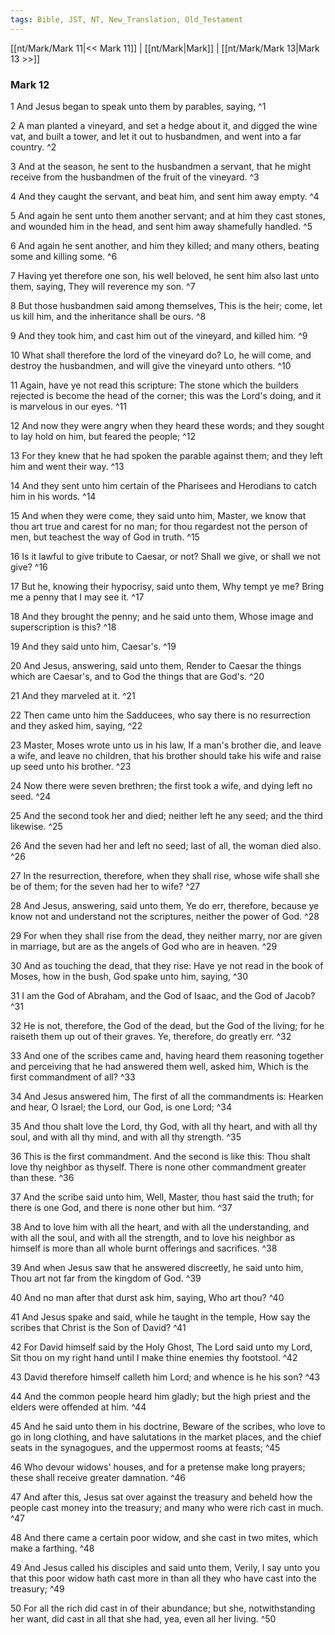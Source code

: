 ```yaml
---
tags: Bible, JST, NT, New_Translation, Old_Testament
---
```


[[nt/Mark/Mark 11|<< Mark 11]] | [[nt/Mark|Mark]] | [[nt/Mark/Mark 13|Mark 13 >>]]

### Mark 12

1 And Jesus began to speak unto them by parables, saying,  ^1

2 A man planted a vineyard, and set a hedge about it, and digged the wine vat, and built a tower, and let it out to husbandmen, and went into a far country.  ^2

3 And at the season, he sent to the husbandmen a servant, that he might receive from the husbandmen of the fruit of the vineyard.  ^3

4 And they caught the servant, and beat him, and sent him away empty.  ^4

5 And again he sent unto them another servant; and at him they cast stones, and wounded him in the head, and sent him away shamefully handled.  ^5

6 And again he sent another, and him they killed; and many others, beating some and killing some.  ^6

7 Having yet therefore one son, his well beloved, he sent him also last unto them, saying, They will reverence my son.  ^7

8 But those husbandmen said among themselves, This is the heir; come, let us kill him, and the inheritance shall be ours.  ^8

9 And they took him, and cast him out of the vineyard, and killed him.  ^9

10 What shall therefore the lord of the vineyard do? Lo, he will come, and destroy the husbandmen, and will give the vineyard unto others.  ^10

11 Again, have ye not read this scripture: The stone which the builders rejected is become the head of the corner; this was the Lord\'s doing, and it is marvelous in our eyes.  ^11

12 And now they were angry when they heard these words; and they sought to lay hold on him, but feared the people;  ^12

13 For they knew that he had spoken the parable against them; and they left him and went their way.  ^13

14 And they sent unto him certain of the Pharisees and Herodians to catch him in his words.  ^14

15 And when they were come, they said unto him, Master, we know that thou art true and carest for no man; for thou regardest not the person of men, but teachest the way of God in truth.  ^15

16 Is it lawful to give tribute to Caesar, or not? Shall we give, or shall we not give?  ^16

17 But he, knowing their hypocrisy, said unto them, Why tempt ye me? Bring me a penny that I may see it.  ^17

18 And they brought the penny; and he said unto them, Whose image and superscription is this?  ^18

19 And they said unto him, Caesar\'s.  ^19

20 And Jesus, answering, said unto them, Render to Caesar the things which are Caesar\'s, and to God the things that are God\'s.  ^20

21 And they marveled at it.  ^21

22 Then came unto him the Sadducees, who say there is no resurrection and they asked him, saying,  ^22

23 Master, Moses wrote unto us in his law, If a man\'s brother die, and leave a wife, and leave no children, that his brother should take his wife and raise up seed unto his brother.  ^23

24 Now there were seven brethren; the first took a wife, and dying left no seed.  ^24

25 And the second took her and died; neither left he any seed; and the third likewise.  ^25

26 And the seven had her and left no seed; last of all, the woman died also.  ^26

27 In the resurrection, therefore, when they shall rise, whose wife shall she be of them; for the seven had her to wife?  ^27

28 And Jesus, answering, said unto them, Ye do err, therefore, because ye know not and understand not the scriptures, neither the power of God.  ^28

29 For when they shall rise from the dead, they neither marry, nor are given in marriage, but are as the angels of God who are in heaven.  ^29

30 And as touching the dead, that they rise: Have ye not read in the book of Moses, how in the bush, God spake unto him, saying,  ^30

31 I am the God of Abraham, and the God of Isaac, and the God of Jacob?  ^31

32 He is not, therefore, the God of the dead, but the God of the living; for he raiseth them up out of their graves. Ye, therefore, do greatly err.  ^32

33 And one of the scribes came and, having heard them reasoning together and perceiving that he had answered them well, asked him, Which is the first commandment of all?  ^33

34 And Jesus answered him, The first of all the commandments is: Hearken and hear, O Israel; the Lord, our God, is one Lord;  ^34

35 And thou shalt love the Lord, thy God, with all thy heart, and with all thy soul, and with all thy mind, and with all thy strength.  ^35

36 This is the first commandment. And the second is like this: Thou shalt love thy neighbor as thyself. There is none other commandment greater than these.  ^36

37 And the scribe said unto him, Well, Master, thou hast said the truth; for there is one God, and there is none other but him.  ^37

38 And to love him with all the heart, and with all the understanding, and with all the soul, and with all the strength, and to love his neighbor as himself is more than all whole burnt offerings and sacrifices.  ^38

39 And when Jesus saw that he answered discreetly, he said unto him, Thou art not far from the kingdom of God.  ^39

40 And no man after that durst ask him, saying, Who art thou?  ^40

41 And Jesus spake and said, while he taught in the temple, How say the scribes that Christ is the Son of David?  ^41

42 For David himself said by the Holy Ghost, The Lord said unto my Lord, Sit thou on my right hand until I make thine enemies thy footstool.  ^42

43 David therefore himself calleth him Lord; and whence is he his son?  ^43

44 And the common people heard him gladly; but the high priest and the elders were offended at him.  ^44

45 And he said unto them in his doctrine, Beware of the scribes, who love to go in long clothing, and have salutations in the market places, and the chief seats in the synagogues, and the uppermost rooms at feasts;  ^45

46 Who devour widows\' houses, and for a pretense make long prayers; these shall receive greater damnation.  ^46

47 And after this, Jesus sat over against the treasury and beheld how the people cast money into the treasury; and many who were rich cast in much.  ^47

48 And there came a certain poor widow, and she cast in two mites, which make a farthing.  ^48

49 And Jesus called his disciples and said unto them, Verily, I say unto you that this poor widow hath cast more in than all they who have cast into the treasury;  ^49

50 For all the rich did cast in of their abundance; but she, notwithstanding her want, did cast in all that she had, yea, even all her living.  ^50

 
